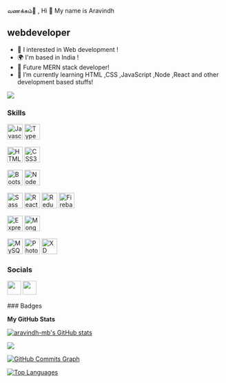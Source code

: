 வணக்கம்🙏 ,
Hi 👋 My name is Aravindh


webdeveloper
------------


* 👀  I interested in Web development !
* 🌍  I'm based in India !
* 🎉  Future MERN stack developer!
* 🌱 I’m currently learning HTML ,CSS ,JavaScript ,Node ,React and other development based stuffs!

<a href="https://www.github.com/aravindh-mb" target="_blank" rel="noreferrer"><img
src="https://img.shields.io/github/followers/aravindh-mb?logo=github&style=for-the-badge&color=f97316&labelColor=ffffff" /></a>
### Skills

<p align="left">
<a href="https://developer.mozilla.org/en-US/docs/Web/JavaScript" target="_blank" rel="noreferrer"><img src="https://raw.githubusercontent.com/danielcranney/readme-generator/main/public/icons/skills/javascript-colored.svg" width="36" height="36" alt="Javascript" /></a>
<a href="https://www.typescriptlang.org/" target="_blank" rel="noreferrer"><img src="https://raw.githubusercontent.com/danielcranney/readme-generator/main/public/icons/skills/typescript-colored.svg" width="36" height="36" alt="TypeScript" /></a>

<a href="https://developer.mozilla.org/en-US/docs/Glossary/HTML5" target="_blank" rel="noreferrer"><img src="https://raw.githubusercontent.com/danielcranney/readme-generator/main/public/icons/skills/html5-colored.svg" width="36" height="36" alt="HTML5" /></a>
<a href="https://www.w3.org/TR/CSS/#css" target="_blank" rel="noreferrer"><img src="https://raw.githubusercontent.com/danielcranney/readme-generator/main/public/icons/skills/css3-colored.svg" width="36" height="36" alt="CSS3" /></a>

<!-- <a href="https://jquery.com/" target="_blank" rel="noreferrer"><img src="[https://raw.githubusercontent.com/danielcranney/readme-generator/main/public/icons/skills/jquery-colored.svg](https://www.google.com/imgres?imgurl=https%3A%2F%2Fcdn.cdnlogo.com%2Flogos%2Fr%2F85%2Freact.svg&imgrefurl=https%3A%2F%2Fcdnlogo.com%2Flogo%2Freact_39944.html&tbnid=s29tojNDT-ujZM&vet=12ahUKEwj93tDataX5AhXhoukKHdLiBKsQMygCegUIARDGAQ..i&docid=b9zVk5H_sJ6aLM&w=3619&h=3619&q=react%20SVg&ved=2ahUKEwj93tDataX5AhXhoukKHdLiBKsQMygCegUIARDGAQ)" width="36" height="36" alt="JQuery" /></a> -->

<a href="https://getbootstrap.com/" target="_blank" rel="noreferrer"><img src="https://raw.githubusercontent.com/danielcranney/readme-generator/main/public/icons/skills/bootstrap-colored.svg" width="36" height="36" alt="Bootstrap" /></a>
<a href="https://nodejs.org/en/" target="_blank" rel="noreferrer"><img src="https://raw.githubusercontent.com/danielcranney/readme-generator/main/public/icons/skills/nodejs-colored.svg" width="36" height="36" alt="NodeJS" /></a>

<p align="left">
<a href="https://sass-lang.com/" target="_blank" rel="noreferrer"><img src="https://raw.githubusercontent.com/danielcranney/readme-generator/main/public/icons/skills/sass-colored.svg" width="36" height="36" alt="Sass" /></a>
<a href="https://reactjs.org/" target="_blank" rel="noreferrer"><img src="https://raw.githubusercontent.com/danielcranney/readme-generator/main/public/icons/skills/react-colored.svg" width="36" height="36" alt="React" /></a>
<a href="https://redux.js.org/" target="_blank" rel="noreferrer"><img src="https://raw.githubusercontent.com/danielcranney/readme-generator/main/public/icons/skills/redux-colored.svg" width="36" height="36" alt="Redux" /></a>
<a href="https://firebase.google.com/" target="_blank" rel="noreferrer"><img src="https://raw.githubusercontent.com/danielcranney/readme-generator/main/public/icons/skills/firebase-colored.svg" width="36" height="36" alt="Firebase" /></a>

  <a href="https://expressjs.com/" target="_blank" rel="noreferrer"><img src="https://raw.githubusercontent.com/danielcranney/readme-generator/main/public/icons/skills/express-colored-dark.svg" width="36" height="36" alt="Express" /></a>
  <a href="https://www.mongodb.com/" target="_blank" rel="noreferrer"><img src="https://raw.githubusercontent.com/danielcranney/readme-generator/main/public/icons/skills/mongodb-colored.svg" width="36" height="36" alt="MongoDB" /></a>
  
<a href="https://www.mysql.com/" target="_blank" rel="noreferrer"><img src="https://raw.githubusercontent.com/danielcranney/readme-generator/main/public/icons/skills/mysql-colored.svg" width="36" height="36" alt="MySQL" /></a>
<a href="https://www.adobe.com/uk/products/photoshop.html" target="_blank" rel="noreferrer"><img src="https://raw.githubusercontent.com/danielcranney/readme-generator/main/public/icons/skills/photoshop-colored-dark.svg" width="36" height="36" alt="Photoshop" /></a>
<a href="https://www.adobe.com/uk/products/xd.html" target="_blank" rel="noreferrer"><img src="https://raw.githubusercontent.com/danielcranney/readme-generator/main/public/icons/skills/xd-colored-dark.svg" width="36" height="36" alt="XD" /></a>
</p>

### Socials

<p align="left"> <a href="https://www.github.com/aravindh-mb" target="_blank" rel="noreferrer"><img src="https://raw.githubusercontent.com/danielcranney/readme-generator/main/public/icons/socials/github-dark.svg" width="32" height="32" /></a> <a href="http://www.instagram.com/webdevfrontend" target="_blank" rel="noreferrer"><img src="https://raw.githubusercontent.com/danielcranney/readme-generator/main/public/icons/socials/instagram.svg" width="32" height="32" /></a></p>
### Badges

<b>My GitHub Stats</b>

<a href="http://www.github.com/aravindh-mb"><img src="https://github-readme-stats.vercel.app/api?username=aravindh-mb&show_icons=true&hide=&count_private=true&title_color=22c55e&text_color=ef4444&icon_color=f97316&bg_color=ffffff&hide_border=true&show_icons=true" alt="aravindh-mb's GitHub stats" /></a>

<a href="http://www.github.com/aravindh-mb"><img src="https://github-readme-streak-stats.herokuapp.com/?user=aravindh-mb&stroke=ef4444&background=ffffff&ring=22c55e&fire=22c55e&currStreakNum=ef4444&currStreakLabel=22c55e&sideNums=ef4444&sideLabels=ef4444&dates=ef4444&hide_border=true" /></a>

<a href="http://www.github.com/aravindh-mb"><img src="https://activity-graph.herokuapp.com/graph?username=aravindh-mb&bg_color=ffffff&color=ef4444&line=f97316&point=ef4444&area_color=ffffff&area=true&hide_border=true&custom_title=GitHub%20Commits%20Graph" alt="GitHub Commits Graph" /></a>

<a href="https://github.com/aravindh-mb" align="left"><img src="https://github-readme-stats.vercel.app/api/top-langs/?username=aravindh-mb&langs_count=10&title_color=22c55e&text_color=ef4444&icon_color=f97316&bg_color=ffffff&hide_border=true&locale=en&custom_title=Top%20%Languages" alt="Top Languages" /></a>
<!---
aravindh-mb/aravindh-mb is a ✨ special ✨ repository because its `README.md` (this file) appears on your GitHub profile.
You can click the Preview link to take a look at your changes.
--->

